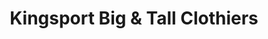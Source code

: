 ---
title: "Kingsport Big & Tall Clothiers"
url: /toronto/kingsport-big-and-tall-clothiers/
shop: clothes
---